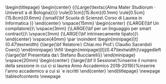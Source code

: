 \begin{titlepage}
\begin{center}
{{\Large{\textsc{Alma Mater Studiorum $\cdot$ Universit\`a di
Bologna}}}} \rule[0.1cm]{15.8cm}{0.1mm}
\rule[0.5cm]{15.8cm}{0.6mm}
{\small{\bf Scuola di Scienze\\
Corso di Laurea in Informatica }}
\end{center}
\vspace{15mm}
\begin{center}
{\LARGE{\bf Un compilatore}}\\
\vspace{3mm}
{\LARGE{\bf  per un linguaggio per smart contract}}\\
\vspace{3mm}
{\LARGE{\bf  intrinsecamente tipato}}\\
\end{center}
\vspace{40mm}
\par
\noindent
\begin{minipage}[t]{0.47\textwidth}
{\large{\bf Relatore:\\
Chiar.mo Prof.\\
Claudio Sacerdoti Coen}}
\end{minipage}
\hfill
\begin{minipage}[t]{0.47\textwidth}\raggedleft
{\large{\bf Presentata da:\\
Stefano Bucciarelli}}
\end{minipage}
\vspace{20mm}
\begin{center}
{\large{\bf II Sessione\\%inserire il numero della sessione in cui ci si laurea
Anno Accademico 2018-2019}}%inserire l'anno accademico a cui si \`e iscritti
\end{center}
\end{titlepage}
\newpage
\tableofcontents
\newpage
